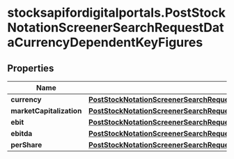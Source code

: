# stocksapifordigitalportals.PostStockNotationScreenerSearchRequestDataCurrencyDependentKeyFigures

## Properties

Name | Type | Description | Notes
------------ | ------------- | ------------- | -------------
**currency** | [**PostStockNotationScreenerSearchRequestDataCurrencyDependentKeyFiguresCurrency**](PostStockNotationScreenerSearchRequestDataCurrencyDependentKeyFiguresCurrency.md) |  | 
**marketCapitalization** | [**PostStockNotationScreenerSearchRequestDataCurrencyDependentKeyFiguresMarketCapitalization**](PostStockNotationScreenerSearchRequestDataCurrencyDependentKeyFiguresMarketCapitalization.md) |  | [optional] 
**ebit** | [**PostStockNotationScreenerSearchRequestDataCurrencyDependentKeyFiguresEbit**](PostStockNotationScreenerSearchRequestDataCurrencyDependentKeyFiguresEbit.md) |  | [optional] 
**ebitda** | [**PostStockNotationScreenerSearchRequestDataCurrencyDependentKeyFiguresEbitda**](PostStockNotationScreenerSearchRequestDataCurrencyDependentKeyFiguresEbitda.md) |  | [optional] 
**perShare** | [**PostStockNotationScreenerSearchRequestDataCurrencyDependentKeyFiguresPerShare**](PostStockNotationScreenerSearchRequestDataCurrencyDependentKeyFiguresPerShare.md) |  | [optional] 


